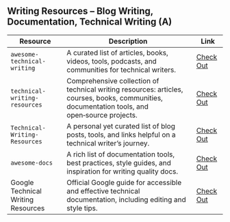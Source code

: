 ## Writing Resources – Blog Writing, Documentation, Technical Writing (A)

| **Resource** | **Description** | **Link** |
|--------------|-----------------|----------|
| `awesome-technical-writing` | A curated list of articles, books, videos, tools, podcasts, and communities for technical writers. | [Check Out](https://github.com/BolajiAyodeji/awesome-technical-writing) |
| `technical-writing-resources` | Comprehensive collection of technical writing resources: articles, courses, books, communities, documentation tools, and open‑source projects. | [Check Out](https://github.com/dharmelolar/technical-writing-resources) |
| `Technical-Writing-Resources` | A personal yet curated list of blog posts, tools, and links helpful on a technical writer’s journey. | [Check Out](https://github.com/CynthiaPeter/Technical-Writing-Resources) |
| `awesome-docs` | A rich list of documentation tools, best practices, style guides, and inspiration for writing quality docs. | [Check Out](https://github.com/testthedocs/awesome-docs) |
| Google Technical Writing Resources | Official Google guide for accessible and effective technical documentation, including editing and style tips. | [Check Out](https://developers.google.com/tech-writing/resources) |

